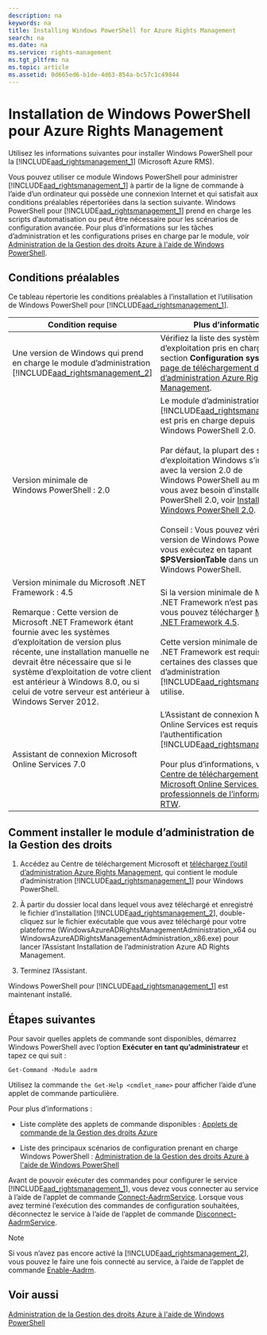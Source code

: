 ```yaml
---
description: na
keywords: na
title: Installing Windows PowerShell for Azure Rights Management
search: na
ms.date: na
ms.service: rights-management
ms.tgt_pltfrm: na
ms.topic: article
ms.assetid: 0d665ed6-b1de-4d63-854a-bc57c1c49844
---
```

# Installation de Windows PowerShell pour Azure Rights Management
Utilisez les informations suivantes pour installer Windows PowerShell pour la [!INCLUDE[aad_rightsmanagement_1](../Token/aad_rightsmanagement_1_md.md)] (Microsoft Azure RMS).

Vous pouvez utiliser ce module Windows PowerShell pour administrer [!INCLUDE[aad_rightsmanagement_1](../Token/aad_rightsmanagement_1_md.md)] à partir de la ligne de commande à l’aide d’un ordinateur qui possède une connexion Internet et qui satisfait aux conditions préalables répertoriées dans la section suivante. Windows PowerShell pour [!INCLUDE[aad_rightsmanagement_1](../Token/aad_rightsmanagement_1_md.md)] prend en charge les scripts d’automatisation ou peut être nécessaire pour les scénarios de configuration avancée. Pour plus d’informations sur les tâches d’administration et les configurations prises en charge par le module, voir [Administration de la Gestion des droits Azure à l'aide de Windows PowerShell](../Topic/Administering_Azure_Rights_Management_by_Using_Windows_PowerShell.md).

## Conditions préalables
Ce tableau répertorie les conditions préalables à l’installation et l’utilisation de Windows PowerShell pour [!INCLUDE[aad_rightsmanagement_1](../Token/aad_rightsmanagement_1_md.md)].

|Condition requise|Plus d’informations|
|---------------------|-----------------------|
|Une version de Windows qui prend en charge le module d’administration [!INCLUDE[aad_rightsmanagement_2](../Token/aad_rightsmanagement_2_md.md)]|Vérifiez la liste des systèmes d’exploitation pris en charge dans la section **Configuration système** de la [page de téléchargement de l’outil d’administration Azure Rights Management](http://go.microsoft.com/fwlink/?LinkId=257721).|
|Version minimale de Windows PowerShell : 2.0|Le module d’administration [!INCLUDE[aad_rightsmanagement_2](../Token/aad_rightsmanagement_2_md.md)] est pris en charge depuis Windows PowerShell 2.0.<br /><br />Par défaut, la plupart des systèmes d’exploitation Windows s’installent avec la version 2.0 de Windows PowerShell au minimum. Si vous avez besoin d’installer Windows PowerShell 2.0, voir [Installer Windows PowerShell 2.0](http://msdn.microsoft.com/library/ff637750.aspx).<br /><br />Conseil : Vous pouvez vérifier la version de Windows PowerShell que vous exécutez en tapant **$PSVersionTable** dans une session Windows PowerShell.|
|Version minimale du Microsoft .NET Framework : 4.5<br /><br />Remarque : Cette version de Microsoft .NET Framework étant fournie avec les systèmes d’exploitation de version plus récente, une installation manuelle ne devrait être nécessaire que si le système d’exploitation de votre client est antérieur à Windows 8.0, ou si celui de votre serveur est antérieur à Windows Server 2012.|Si la version minimale de Microsoft .NET Framework n’est pas installée, vous pouvez télécharger [Microsoft .NET Framework 4.5](http://www.microsoft.com/download/details.aspx?id=30653).<br /><br />Cette version minimale de Microsoft .NET Framework est requise pour certaines des classes que le module d’administration [!INCLUDE[aad_rightsmanagement_2](../Token/aad_rightsmanagement_2_md.md)] utilise.|
|Assistant de connexion Microsoft Online Services 7.0|L’Assistant de connexion Microsoft Online Services est requis pour l’authentification [!INCLUDE[aad_rightsmanagement_1](../Token/aad_rightsmanagement_1_md.md)].<br /><br />Pour plus d’informations, voir le [Centre de téléchargement : Assistant Microsoft Online Services pour les professionnels de l’informatique RTW](http://www.microsoft.com/en-us/download/details.aspx?id=41950).|

## Comment installer le module d’administration de la Gestion des droits

1.  Accédez au Centre de téléchargement Microsoft et [téléchargez l’outil d’administration Azure Rights Management](https://go.microsoft.com/fwlink/?LinkId=257721), qui contient le module d’administration [!INCLUDE[aad_rightsmanagement_1](../Token/aad_rightsmanagement_1_md.md)] pour Windows PowerShell.

2.  À partir du dossier local dans lequel vous avez téléchargé et enregistré le fichier d’installation [!INCLUDE[aad_rightsmanagement_2](../Token/aad_rightsmanagement_2_md.md)], double-cliquez sur le fichier exécutable que vous avez téléchargé pour votre plateforme (WindowsAzureADRightsManagementAdministration_x64 ou WindowsAzureADRightsManagementAdministration_x86.exe) pour lancer l’Assistant Installation de l’administration Azure AD Rights Management.

3.  Terminez l’Assistant.

Windows PowerShell pour [!INCLUDE[aad_rightsmanagement_1](../Token/aad_rightsmanagement_1_md.md)] est maintenant installé.

## Étapes suivantes
Pour savoir quelles applets de commande sont disponibles, démarrez Windows PowerShell avec l’option **Exécuter en tant qu’administrateur** et tapez ce qui suit :

```
Get-Command -Module aadrm
```
Utilisez la commande `the Get-Help <cmdlet_name>` pour afficher l’aide d’une applet de commande particulière.

Pour plus d’informations :

-   Liste complète des applets de commande disponibles : [Applets de commande de la Gestion des droits Azure](https://msdn.microsoft.com/library/windowsazure/dn629398.aspx)

-   Liste des principaux scénarios de configuration prenant en charge Windows PowerShell : [Administration de la Gestion des droits Azure à l'aide de Windows PowerShell](../Topic/Administering_Azure_Rights_Management_by_Using_Windows_PowerShell.md)

Avant de pouvoir exécuter des commandes pour configurer le service [!INCLUDE[aad_rightsmanagement_1](../Token/aad_rightsmanagement_1_md.md)], vous devez vous connecter au service à l’aide de l’applet de commande [Connect-AadrmService](https://msdn.microsoft.com/library/windowsazure/dn629415.aspx). Lorsque vous avez terminé l’exécution des commandes de configuration souhaitées, déconnectez le service à l’aide de l’applet de commande [Disconnect-AadrmService](https://msdn.microsoft.com/library/windowsazure/dn629416.aspx).

> [!NOTE]
> Si vous n’avez pas encore activé la [!INCLUDE[aad_rightsmanagement_2](../Token/aad_rightsmanagement_2_md.md)], vous pouvez le faire une fois connecté au service, à l’aide de l’applet de commande [Enable-Aadrm](https://msdn.microsoft.com/library/windowsazure/dn629412.aspx).

## Voir aussi
[Administration de la Gestion des droits Azure à l'aide de Windows PowerShell](../Topic/Administering_Azure_Rights_Management_by_Using_Windows_PowerShell.md)

